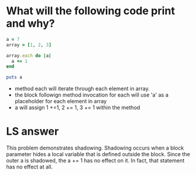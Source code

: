 # What will the following code print and why?

```ruby
a = 7
array = [1, 2, 3]

array.each do |a|
  a += 1
end

puts a

```

- method each will iterate through each element in array. 
- the block followign method invocation for each will use 'a' as a placeholder for each element in array
- a will assign 1 +=1, 2 += 1, 3 += 1 within the method


# LS answer
This problem demonstrates shadowing. Shadowing occurs when a block parameter hides a local variable that is defined outside the block. Since the outer a is shadowed, the a += 1 has no effect on it. In fact, that statement has no effect at all.